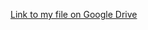[Link to my file on Google Drive](https://drive.google.com/drive/folders/1GmjwReAHARX1B9kkLn6AmSGtSyg6TvPx?usp=drive_link)
